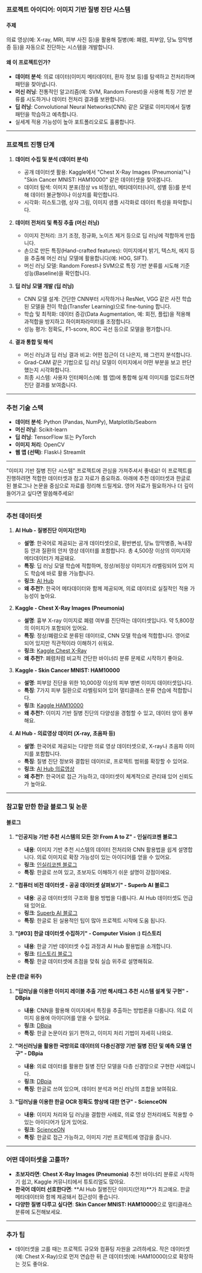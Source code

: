 ### 프로젝트 아이디어: 이미지 기반 질병 진단 시스템
#### 주제
의료 영상(예: X-ray, MRI, 피부 사진 등)을 활용해 질병(예: 폐렴, 피부암, 당뇨 망막병증 등)을 자동으로 진단하는 시스템을 개발합니다.

#### 왜 이 프로젝트인가?
- **데이터 분석**: 의료 데이터(이미지 메타데이터, 환자 정보 등)를 탐색하고 전처리하며 패턴을 찾아냅니다.
- **머신 러닝**: 전통적인 알고리즘(예: SVM, Random Forest)을 사용해 특징 기반 분류를 시도하거나 데이터 전처리 결과를 보완합니다.
- **딥 러닝**: Convolutional Neural Networks(CNN) 같은 모델로 이미지에서 질병 패턴을 학습하고 예측합니다.
- 실세계 적용 가능성이 높아 포트폴리오로도 훌륭합니다.

---

### 프로젝트 진행 단계
1. **데이터 수집 및 분석 (데이터 분석)**
   - 공개 데이터셋 활용: Kaggle에서 "Chest X-Ray Images (Pneumonia)"나 "Skin Cancer MNIST: HAM10000" 같은 데이터셋을 찾아봅니다.
   - 데이터 탐색: 이미지 분포(정상 vs 비정상), 메타데이터(나이, 성별 등)를 분석해 데이터 불균형이나 이상치를 확인합니다.
   - 시각화: 히스토그램, 상자 그림, 이미지 샘플 시각화로 데이터 특성을 파악합니다.

2. **데이터 전처리 및 특징 추출 (머신 러닝)**
   - 이미지 전처리: 크기 조정, 정규화, 노이즈 제거 등으로 딥 러닝에 적합하게 만듭니다.
   - 손으로 만든 특징(Hand-crafted features): 이미지에서 밝기, 텍스처, 에지 등을 추출해 머신 러닝 모델에 활용합니다(예: HOG, SIFT).
   - 머신 러닝 모델: Random Forest나 SVM으로 특징 기반 분류를 시도해 기준 성능(Baseline)을 확인합니다.

3. **딥 러닝 모델 개발 (딥 러닝)**
   - CNN 모델 설계: 간단한 CNN부터 시작하거나 ResNet, VGG 같은 사전 학습된 모델을 전이 학습(Transfer Learning)으로 fine-tuning 합니다.
   - 학습 및 최적화: 데이터 증강(Data Augmentation, 예: 회전, 플립)을 적용해 과적합을 방지하고 하이퍼파라미터를 조정합니다.
   - 성능 평가: 정확도, F1-score, ROC 곡선 등으로 모델을 평가합니다.

4. **결과 통합 및 해석**
   - 머신 러닝과 딥 러닝 결과 비교: 어떤 접근이 더 나은지, 왜 그런지 분석합니다.
   - Grad-CAM 같은 기법으로 딥 러닝 모델이 이미지에서 어떤 부분을 보고 판단했는지 시각화합니다.
   - 최종 시스템: 사용자 인터페이스(예: 웹 앱)에 통합해 실제 이미지를 업로드하면 진단 결과를 보여줍니다.

---

### 추천 기술 스택
- **데이터 분석**: Python (Pandas, NumPy), Matplotlib/Seaborn
- **머신 러닝**: Scikit-learn
- **딥 러닝**: TensorFlow 또는 PyTorch
- **이미지 처리**: OpenCV
- **웹 앱 (선택)**: Flask나 Streamlit
---

"이미지 기반 질병 진단 시스템" 프로젝트에 관심을 가져주셔서 좋네요! 이 프로젝트를 진행하려면 적합한 데이터셋과 참고 자료가 중요하죠. 아래에 추천 데이터셋과 한글로 된 블로그나 논문을 중심으로 자료를 정리해 드릴게요. 영어 자료가 필요하거나 더 깊이 들어가고 싶다면 말씀해주세요!

---

### 추천 데이터셋
1. **AI Hub - 질병진단 이미지(안저)**  
   - **설명**: 한국어로 제공되는 공개 데이터셋으로, 황반변성, 당뇨 망막병증, 녹내장 등 안과 질환의 안저 영상 데이터를 포함합니다. 총 4,500장 이상의 이미지와 메타데이터가 제공돼요.
   - **특징**: 딥 러닝 모델 학습에 적합하며, 정상/비정상 이미지가 라벨링되어 있어 지도 학습에 바로 활용 가능합니다.
   - **링크**: [AI Hub](https://aihub.or.kr)
   - **왜 추천?**: 한국어 메타데이터와 함께 제공되며, 의료 데이터로 실질적인 적용 가능성이 높아요.

2. **Kaggle - Chest X-Ray Images (Pneumonia)**  
   - **설명**: 흉부 X-ray 이미지로 폐렴 여부를 진단하는 데이터셋입니다. 약 5,800장의 이미지가 포함되어 있어요.
   - **특징**: 정상/폐렴으로 분류된 데이터로, CNN 모델 학습에 적합합니다. 영어로 되어 있지만 직관적이라 이해하기 쉬워요.
   - **링크**: [Kaggle Chest X-Ray](https://www.kaggle.com/datasets/paultimothymooney/chest-xray-pneumonia)
   - **왜 추천?**: 폐렴처럼 비교적 간단한 바이너리 분류 문제로 시작하기 좋아요.

3. **Kaggle - Skin Cancer MNIST: HAM10000**  
   - **설명**: 피부암 진단을 위한 10,000장 이상의 피부 병변 이미지 데이터셋입니다.
   - **특징**: 7가지 피부 질환으로 라벨링되어 있어 멀티클래스 분류 연습에 적합합니다.
   - **링크**: [Kaggle HAM10000](https://www.kaggle.com/datasets/kmader/skin-cancer-mnist-ham10000)
   - **왜 추천?**: 이미지 기반 질병 진단의 다양성을 경험할 수 있고, 데이터 양이 풍부해요.

4. **AI Hub - 의료영상 데이터 (X-ray, 초음파 등)**  
   - **설명**: 한국어로 제공되는 다양한 의료 영상 데이터셋으로, X-ray나 초음파 이미지를 포함합니다.
   - **특징**: 질병 진단 정보와 결합된 데이터로, 프로젝트 범위를 확장할 수 있어요.
   - **링크**: [AI Hub 의료영상](https://aihub.or.kr)
   - **왜 추천?**: 한국어로 접근 가능하고, 데이터셋이 체계적으로 관리돼 있어 신뢰도가 높아요.

---

### 참고할 만한 한글 블로그 및 논문
#### 블로그
1. **"인공지능 기반 추천 시스템의 모든 것! From A to Z" - 인실리코젠 블로그**  
   - **내용**: 이미지 기반 추천 시스템의 데이터 전처리와 CNN 활용법을 쉽게 설명합니다. 의료 이미지로 확장 가능성이 있는 아이디어를 얻을 수 있어요.
   - **링크**: [인실리코젠 블로그](https://blog.insilicogen.com)
   - **특징**: 한글로 쓰여 있고, 초보자도 이해하기 쉬운 설명이 강점이에요.

2. **"컴퓨터 비전 데이터셋 - 공공 데이터셋 살펴보기" - Superb AI 블로그**  
   - **내용**: 공공 데이터셋의 구조와 활용 방법을 다룹니다. AI Hub 데이터셋도 언급돼 있어요.
   - **링크**: [Superb AI 블로그](https://blog-ko.superb-ai.com)
   - **특징**: 한글로 된 실용적인 팁이 많아 프로젝트 시작에 도움 됩니다.

3. **"[#03] 한글 데이터셋 수집하기" - Computer Vision :) 티스토리**  
   - **내용**: 한글 기반 데이터셋 수집 과정과 AI Hub 활용법을 소개합니다.
   - **링크**: [티스토리 블로그](https://cvml.tistory.com)
   - **특징**: 한글 데이터셋에 초점을 맞춰 실습 위주로 설명해줘요.

#### 논문 (한글 위주)
1. **"딥러닝을 이용한 이미지 레이블 추출 기반 해시태그 추천 시스템 설계 및 구현" - DBpia**  
   - **내용**: CNN을 활용해 이미지에서 특징을 추출하는 방법론을 다룹니다. 의료 이미지 응용에 아이디어를 얻을 수 있어요.
   - **링크**: [DBpia](https://www.dbpia.co.kr)
   - **특징**: 한글 논문이라 읽기 편하고, 이미지 처리 기법이 자세히 나와요.

2. **"머신러닝을 활용한 국방의료 데이터의 다층신경망 기반 질병 진단 및 예측 모델 연구" - DBpia**  
   - **내용**: 의료 데이터를 활용한 질병 진단 모델을 다층 신경망으로 구현한 사례입니다.
   - **링크**: [DBpia](https://www.dbpia.co.kr)
   - **특징**: 한글로 쓰여 있으며, 데이터 분석과 머신 러닝의 조합을 보여줘요.

3. **"딥러닝을 이용한 한글 OCR 정확도 향상에 대한 연구" - ScienceON**  
   - **내용**: 이미지 처리와 딥 러닝을 결합한 사례로, 의료 영상 전처리에도 적용할 수 있는 아이디어가 담겨 있어요.
   - **링크**: [ScienceON](https://scienceon.kisti.re.kr)
   - **특징**: 한글로 접근 가능하고, 이미지 기반 프로젝트에 영감을 줍니다.

---

### 어떤 데이터셋을 고를까?
- **초보자라면**: **Chest X-Ray Images (Pneumonia)** 추천! 바이너리 분류로 시작하기 쉽고, Kaggle 커뮤니티에서 튜토리얼도 많아요.
- **한국어 데이터 선호한다면**: **AI Hub 질병진단 이미지(안저)**가 최고예요. 한글 메타데이터와 함께 제공돼서 접근성이 좋습니다.
- **다양한 질병 다루고 싶다면**: **Skin Cancer MNIST: HAM10000**으로 멀티클래스 분류에 도전해보세요.

---

### 추가 팁
- 데이터셋을 고를 때는 프로젝트 규모와 컴퓨팅 자원을 고려하세요. 작은 데이터셋(예: Chest X-Ray)으로 먼저 연습한 뒤 큰 데이터셋(예: HAM10000)으로 확장하는 것도 좋아요.